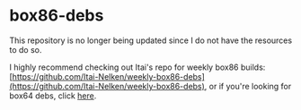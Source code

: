 # box86-debs

This repository is no longer being updated since I do not have the resources to do so.

I highly recommend checking out Itai's repo for weekly box86 builds: [https://github.com/Itai-Nelken/weekly-box86-debs](https://github.com/Itai-Nelken/weekly-box86-debs), or if you're looking for box64 debs, click [here](https://github.com/ryanfortner/box64-debs).
